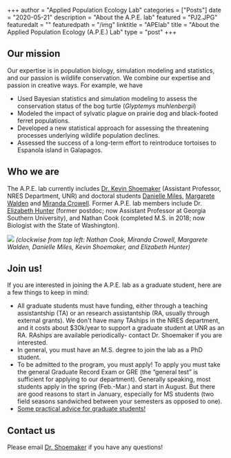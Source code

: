 +++
author = "Applied Population Ecology Lab"
categories = ["Posts"]
date = "2020-05-21"
description = "About the A.P.E. lab"
featured = "PJ2.JPG"
featuredalt = ""
featuredpath = "/img"
linktitle = "APElab"
title = "About the Applied Population Ecology (A.P.E.) Lab"
type = "post"
+++

## Our mission
Our expertise is in population biology, simulation modeling and statistics, and our passion is wildlife conservation. We combine our expertise and passion in creative ways. For example, we have

- Used Bayesian statistics and simulation modeling to assess the conservation status of the bog turtle (*Glyptemys muhlenbergii*)
- Modeled the impact of sylvatic plague on prairie dog and black-footed ferret populations.
- Developed a new statistical approach for assessing the threatening processes underlying wildlife population declines.  
- Assessed the success of a long-term effort to reintroduce tortoises to Espanola island in Galapagos.

## Who we are
The A.P.E. lab currently includes [Dr. Kevin Shoemaker](http://naes.unr.edu/shoemaker/) (Assistant Professor, NRES Department, UNR) and doctoral students [Danielle Miles](/posts/dcmiles/index.html), [Margarete Walden](/posts/Walden/index.html) and [Miranda Crowell](/posts/Crowell/index.html). Former A.P.E. lab members include Dr. [Elizabeth Hunter](/posts/Epost20161003/index.html) (former postdoc; now Assistant Professor at Georgia Southern University), and Nathan Cook (completed M.S. in 2018; now Biologist with the State of Washington).    

![](/img/ApeLabPeople1.jpg)
*(clockwise from top left: Nathan Cook, Miranda Crowell, Margarete Walden, Danielle Miles, Kevin Shoemaker, and Elizabeth Hunter)*

## Join us!
If you are interested in joining the A.P.E. lab as a graduate student, here are a few things to keep in mind:   
* All graduate students must have funding, either through a teaching assistantship (TA) or an research assistantship (RA, usually through external grants). We don't have many TAships in the NRES department, and it costs about $30k/year to support a graduate student at UNR as an RA. RAships are available periodically- contact Dr. Shoemaker if you are interested.  
* In general, you must have an M.S. degree to join the lab as a PhD student.   
* To be admitted to the program, you must apply! To apply you must take the general Graduate Record Exam or GRE (the “general test” is sufficient for applying to our department). Generally speaking, most students apply in the spring (Feb.-Mar.) and start in August. But there are good reasons to start in January, especially for MS students (two field seasons sandwiched between your semesters as opposed to one).
* [Some practical advice for graduate students!](/pdf/Witz_grad_advice.pdf)

## Contact us
Please email [Dr. Shoemaker](kevinshoemaker@unr.edu) if you have any questions!
